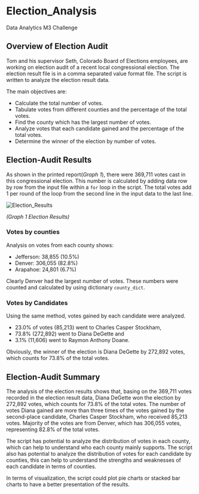 # Election_Analysis
Data Analytics M3 Challenge
## Overview of Election Audit
Tom and his supervisor Seth, Colorado Board of Elections employees, are working on election audit of a recent local congressional election. The election result file is in a comma separated value format file. The script is written to analyze the election result data.

The main objectives are:
- Calculate the total number of votes.
- Tabulate votes from different counties and the percentage of the total votes.
- Find the county which has the largest number of votes.
- Analyze votes that each candidate gained and the percentage of the total votes.
- Determine the winner of the election by number of votes.


## Election-Audit Results
As shown in the printed report(*Graph 1*), there were 369,711 votes cast in this congressional election. This number is calculated by adding data row by row from the input file within a `for` loop in the script. The total votes add 1 per round of the loop from the second line in the input data to the last line.

![Election_Results](https://user-images.githubusercontent.com/78275082/110264969-77f8b580-7f88-11eb-92c1-beac17c23a0f.png)

*(Graph 1 Election Results)*
### Votes by counties
Analysis on votes from each county shows:

- Jefferson: 38,855 (10.5%)
- Denver: 306,055 (82.8%)
- Arapahoe: 24,801 (6.7%)

Clearly Denver had the largest number of votes. These numbers were counted and calculated by using dictionary `county_dict`.

### Votes by Candidates
Using the same method, votes gained by each candidate were analyzed. 

- 23.0% of votes (85,213) went to Charles Casper Stockham, 
- 73.8% (272,892) went to Diana DeGette and 
- 3.1% (11,606) went to Raymon Anthony Doane. 

Obviously, the winner of the election is Diana DeGette by 272,892 votes, which counts for 73.8% of the total votes.

## Election-Audit Summary
The analysis of the election results shows that, basing on the 369,711 votes recorded in the election result data, Diana DeGette won the election by 272,892 votes, which counts for 73.8% of the total votes. The number of votes Diana gained are more than three times of the votes gained by the second-place candidate, Charles Casper Stockham, who received 85,213 votes. Majority of the votes are from Denver, which has 306,055 votes, representing 82.8% of the total votes.

The script has potential to analyze the distribution of votes in each county, which can help to understand who each county mainly supports. The script also has potential to analyze the distribution of votes for each candidate by counties, this can help to understand the strengths and weaknesses of each candidate in terms of counties.

In terms of visualization, the script could plot pie charts or stacked bar charts to have a better presentation of the results.

